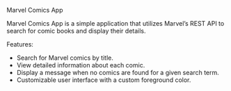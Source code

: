 Marvel Comics App

Marvel Comics App is a simple application that utilizes Marvel’s REST API to search for comic books and display their details.

Features:

- Search for Marvel comics by title.
- View detailed information about each comic.
- Display a message when no comics are found for a given search term.
- Customizable user interface with a custom foreground color.
